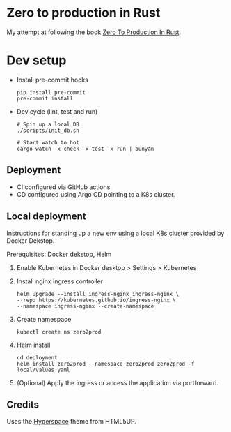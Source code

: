 # Zero to production in Rust

My attempt at following the book [Zero To Production In Rust](https://www.zero2prod.com).

# Dev setup

 - Install pre-commit hooks

    ```
    pip install pre-commit
    pre-commit install
    ```

 - Dev cycle (lint, test and run)

    ```
    # Spin up a local DB
    ./scripts/init_db.sh

    # Start watch to hot
    cargo watch -x check -x test -x run | bunyan
    ```

## Deployment

 - CI configured via GitHub actions.
 - CD configured using Argo CD pointing to a K8s cluster.


## Local deployment

Instructions for standing up a new env using a local K8s cluster provided by Docker Dekstop.

Prerequisites: Docker dekstop, Helm

1. Enable Kubernetes in Docker desktop > Settings > Kubernetes

2. Install nginx ingress controller

   ```
   helm upgrade --install ingress-nginx ingress-nginx \
   --repo https://kubernetes.github.io/ingress-nginx \
   --namespace ingress-nginx --create-namespace
   ```

3. Create namespace

   ```
   kubectl create ns zero2prod
   ```

4. Helm install

   ```
   cd deployment
   helm install zero2prod --namespace zero2prod zero2prod -f local/values.yaml
   ```
5. (Optional) Apply the ingress or access the application via portforward.

## Credits

Uses the [Hyperspace](https://github.com/lufevida/html5up-hyperspace) theme from HTML5UP.
